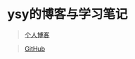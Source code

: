 
# ysy的博客与学习笔记

> [个人博客](https://blog.csdn.net/Freak_ysy)

> [GitHub](https://github.com/ysy0021/ "github")
